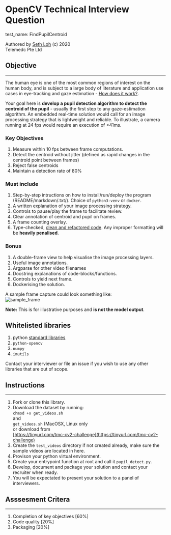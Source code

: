 # OpenCV Technical Interview Question

test_name: FindPupilCentroid

Authored by [Seth Loh](https://github.com/lackdaz) (c) 2020  
Telemedc Pte Ltd

## Objective

---
The human eye is one of the most common regions of interest on the human body, and is subject to a large body of literature and application use cases in eye-tracking and gaze estimation - [How does it work?](https://imotions.com/blog/eye-tracking-work/).

Your goal here is **develop a pupil detection algorithm to detect the centroid of the pupil** - usually the first step to any gaze-estimation algorithm. An embedded real-time solution would call for an image processing strategy that is lightweight and reliable. To illustrate, a camera running at 24 fps would require an execution of <41ms.

### Key Objectives  

1. Measure within 10 fps between frame computations.
1. Detect the centroid without jitter (defined as rapid changes in the centroid point between frames)  
1. Reject false centroids
1. Maintain a detection rate of 80%

### Must include  

1. Step-by-step intructions on how to install/run/deploy the program (README/markdown/.txt/). Choice of `python3-venv` or `docker`.
1. A written explanation of your image processing strategy.
1. Controls to pause/play the frame to facilitate review.
1. Clear annotation of centroid and pupil on frames.
1. A frame counting overlay.
1. Type-checked, [clean and refactored code](https://refactoring.guru/refactoring/smells). Any improper formatting will be **heavily penalised**.

### Bonus  

1. A double-frame view to help visualise the image processing layers.
1. Useful image annotations.
1. Argparse for other video filenames
1. Docstring explanations of code-blocks/functions.
1. Controls to yield next frame.
1. Dockerising the solution.

A sample frame capture could look something like:  
![sample_frame](https://github.com/lackdaz/find_pupil_centroid/blob/master/assets/sample_frame.png)

**Note:** This is for illustrative purposes and **is not the model output**.

## Whitelisted libraries

1. python [standard libraries](https://docs.python.org/3/library/)
1. `python-opencv`
1. `numpy`
1. `imutils`

Contact your interviewer or file an issue if you wish to use any other libraries that are out of scope.

## Instructions

---

1. Fork or clone this library.
1. Download the dataset by running:  
`chmod +x get_videos.sh`  
and  
`get_videos.sh`  (MacOSX, Linux only  
or download from  
[https://tinyurl.com/tmc-cv2-challenge](https://tinyurl.com/tmc-cv2-challenge)
1. Create the `test_videos` directory if not created already, make sure the sample videos are located in here.
1. Provison your python virtual environment.
1. Create your entrypoint function at root and call it `pupil_detect.py`.
1. Develop, document and package your solution and contact your recruiter when ready.
1. You will be expectated to present your solution to a panel of interviewers.

## Asssesment Critera

---

1. Completion of key objectives [60%]
1. Code quality [20%]
1. Packaging [20%]

